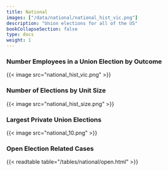 ```yaml
---
title: National
images: ["/data/national/national_hist_vic.png"]
description: "Union elections for all of the US"
bookCollapseSection: false
type: docs
weight: 1
---
```


### Number Employees in a Union Election by Outcome
{{< image src="national_hist_vic.png" >}}

### Number of Elections by Unit Size
{{< image src="national_hist_size.png" >}}

### Largest Private Union Elections
{{< image src="national_10.png" >}}

### Open Election Related Cases
{{< readtable table="/tables/national/open.html" >}}
